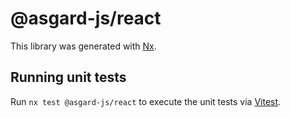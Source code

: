 # @asgard-js/react

This library was generated with [Nx](https://nx.dev).

## Running unit tests

Run `nx test @asgard-js/react` to execute the unit tests via [Vitest](https://vitest.dev/).
